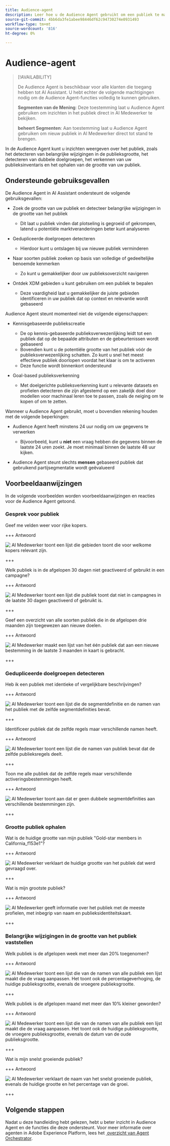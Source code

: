 ```yaml
---
title: Audience-agent
description: Leer hoe u de Audience Agent gebruikt om een publiek te maken, wijzigingen in het publiek weer te geven, dubbele doelgroepen te detecteren en publieksinzichten weer te geven.
source-git-commit: 4bb6da3fe1abee98446df62c94730274e0931493
workflow-type: tm+mt
source-wordcount: '816'
ht-degree: 0%

---
```



# Audience-agent

>[!AVAILABILITY]
>
>De Audience Agent is beschikbaar voor alle klanten die toegang hebben tot AI Assistant. U hebt echter de volgende machtigingen nodig om de Audience Agent-functies volledig te kunnen gebruiken.
>
>**Segmenten van de Mening**: Deze toestemming laat u Audience Agent gebruiken om inzichten in het publiek direct in AI Medewerker te bekijken.
>
>**beheert Segmenten**: Aan toestemming laat u Audience Agent gebruiken om nieuw publiek in AI Medewerker direct tot stand te brengen.

In de Audience Agent kunt u inzichten weergeven over het publiek, zoals het detecteren van belangrijke wijzigingen in de publieksgrootte, het detecteren van dubbele doelgroepen, het verkennen van uw publieksinventaris en het ophalen van de grootte van uw publiek.

## Ondersteunde gebruiksgevallen

De Audience Agent in AI Assistant ondersteunt de volgende gebruiksgevallen:

- Zoek de grootte van uw publiek en detecteer belangrijke wijzigingen in de grootte van het publiek

   - Dit laat u publiek vinden dat plotseling is gegroeid of gekrompen, latend u potentiële marktveranderingen beter kunt analyseren

- Gedupliceerde doelgroepen detecteren

   - Hierdoor kunt u ontslagen bij uw nieuwe publiek verminderen

- Naar soorten publiek zoeken op basis van volledige of gedeeltelijke benoemde kenmerken

   - Zo kunt u gemakkelijker door uw publieksoverzicht navigeren

- Ontdek XDM gebieden u kunt gebruiken om een publiek te bepalen

   - Deze vaardigheid laat u gemakkelijker de juiste gebieden identificeren in uw publiek dat op context en relevantie wordt gebaseerd

Audience Agent steunt momenteel niet **&#x200B;**&#x200B;de volgende eigenschappen:

- Kennisgebaseerde publiekscreatie

   - De op kennis-gebaseerde publieksverwezenlijking leidt tot een publiek dat op de bepaalde attributen en de gebeurtenissen wordt gebaseerd
   - Bovendien kunt u de potentiële grootte van het publiek vóór de publieksverwezenlijking schatten. Zo kunt u snel het meest effectieve publiek doorlopen voordat het klaar is om te activeren
   - Deze functie wordt binnenkort ondersteund

- Goal-based publieksverkenning

   - Met doelgerichte publieksverkenning kunt u relevante datasets en profielen detecteren die zijn afgestemd op een zakelijk doel door modellen voor machinaal leren toe te passen, zoals de neiging om te kopen of om te zetten.

Wanneer u Audience Agent gebruikt, moet u bovendien rekening houden met de volgende beperkingen:

- Audience Agent heeft minstens 24 uur nodig om uw gegevens te verwerken

   - Bijvoorbeeld, kunt u **niet** een vraag hebben die gegevens binnen de laatste 24 uren zoekt. Je moet minimaal binnen de laatste 48 uur kijken.

- Audience Agent steunt slechts **mensen** gebaseerd publiek dat gebruikend partijsegmentatie wordt geëvalueerd

## Voorbeeldaanwijzingen

In de volgende voorbeelden worden voorbeeldaanwijzingen en reacties voor de Audience Agent getoond.

### Gesprek voor publiek

Geef me velden weer voor rijke kopers.

+++ Antwoord

![&#x200B; AI Medewerker toont een lijst die gebieden toont die voor welkome kopers relevant zijn.](./images/audience/affluent-buyers.png)

+++

Welk publiek is in de afgelopen 30 dagen niet geactiveerd of gebruikt in een campagne?

+++ Antwoord

![&#x200B; AI Medewerker toont een lijst die publiek toont dat niet in campagnes in de laatste 30 dagen geactiveerd of gebruikt is.](./images/audience/not-activated.png)

+++

Geef een overzicht van alle soorten publiek die in de afgelopen drie maanden zijn toegewezen aan nieuwe doelen.

+++ Antwoord

![&#x200B; AI Medewerker maakt een lijst van het één publiek dat aan een nieuwe bestemming in de laatste 3 maanden in kaart is gebracht.](./images/audience/new-destination.png)

+++

### Gedupliceerde doelgroepen detecteren

Heb ik een publiek met identieke of vergelijkbare beschrijvingen?

+++ Antwoord

![&#x200B; AI Medewerker toont een lijst die de segmentdefinitie en de namen van het publiek met de zelfde segmentdefinities bevat.](./images/audience/similar-descriptions.png)

+++

Identificeer publiek dat de zelfde regels maar verschillende namen heeft.

+++ Antwoord

![&#x200B; AI Medewerker toont een lijst die de namen van publiek bevat dat de zelfde publieksregels deelt.](./images/audience/same-rules-different-names.png)

+++

Toon me alle publiek dat de zelfde regels maar verschillende activeringsbestemmingen heeft.

+++ Antwoord

![&#x200B; AI Medewerker toont aan dat er geen dubbele segmentdefinities aan verschillende bestemmingen zijn.](./images/audience/same-rules-different-destinations.png)

+++

### Grootte publiek ophalen

Wat is de huidige grootte van mijn publiek &quot;Gold-star members in California_f153e1&quot;?

+++ Antwoord

![&#x200B; AI Medewerker verklaart de huidige grootte van het publiek dat werd gevraagd over.](./images/audience/current-size.png)

+++

Wat is mijn grootste publiek?

+++ Antwoord

![&#x200B; AI Medewerker geeft informatie over het publiek met de meeste profielen, met inbegrip van naam en publieksidentiteitskaart.](./images/audience/largest-audience.png)

+++

### Belangrijke wijzigingen in de grootte van het publiek vaststellen

Welk publiek is de afgelopen week met meer dan 20% toegenomen?

+++ Antwoord

![&#x200B; AI Medewerker toont een lijst die van de namen van alle publiek een lijst maakt die de vraag aanpassen. Het toont ook de percentageverhoging, de huidige publieksgrootte, evenals de vroegere publieksgrootte.](./images/audience/increase-past-week.png)

+++

Welk publiek is de afgelopen maand met meer dan 10% kleiner geworden?

+++ Antwoord

![&#x200B; AI Medewerker toont een lijst die van de namen van alle publiek een lijst maakt die de vraag aanpassen. Het toont ook de huidige publieksgrootte, de vroegere publieksgrootte, evenals de datum van de oude publieksgrootte.](./images/audience/decrease-month.png)

+++

Wat is mijn snelst groeiende publiek?

+++ Antwoord

![&#x200B; AI Medewerker verklaart de naam van het snelst groeiende publiek, evenals de huidige grootte en het percentage van de groei.](./images/audience/fastest-growing.png)

+++

## Volgende stappen

Nadat u deze handleiding hebt gelezen, hebt u beter inzicht in Audience Agent en de functies die deze ondersteunt. Voor meer informatie over agenten in Adobe Experience Platform, lees het [&#x200B; overzicht van Agent Orchestrator &#x200B;](./agent-orchestrator.md).

